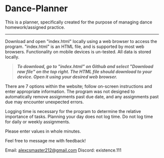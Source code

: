 # Dance-Planner

This is a planner, specifically created for the purpose of managing dance homework/assigned practice.

-----------------------------------------------------------------------------------------------------

Download and open "index.html" locally using a web browser to access the program. "index.html" is an
HTML file, and is supported by most web browsers. Functionality on mobile devices is un-tested. All 
data is stored locally.

> ***To download, go to "index.html" on Github and select "Download raw file" on the top right. The HTML 
file should download to your device. Open it using your desired web browser.***

There are 7 options within the website; follow on-screen instructions and enter appropriate 
information. The program was not designed to automatically remove assignments past due date, and 
any assignments past due may encounter unexpected errors. 

Logging time is necessary for the program to determine the relative importance of tasks. Planning 
your day does not log time. Do not log time for daily or weekly assignments. 

Please enter values in whole minutes. 


  

Feel free to message me with feedback!

Email:   alexcsmaster212@gmail.com
Discord: existence.111
